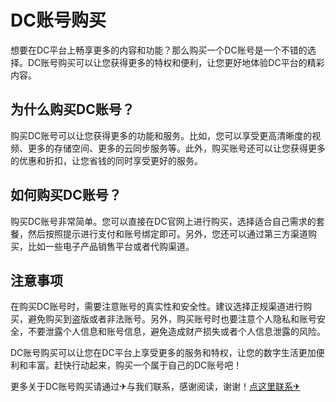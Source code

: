 # DC账号购买

想要在DC平台上畅享更多的内容和功能？那么购买一个DC账号是一个不错的选择。DC账号购买可以让您获得更多的特权和便利，让您更好地体验DC平台的精彩内容。

## 为什么购买DC账号？

购买DC账号可以让您获得更多的功能和服务。比如，您可以享受更高清晰度的视频、更多的存储空间、更多的云同步服务等。此外，购买账号还可以让您获得更多的优惠和折扣，让您省钱的同时享受更好的服务。

## 如何购买DC账号？

购买DC账号非常简单。您可以直接在DC官网上进行购买，选择适合自己需求的套餐，然后按照提示进行支付和账号绑定即可。另外，您还可以通过第三方渠道购买，比如一些电子产品销售平台或者代购渠道。

## 注意事项

在购买DC账号时，需要注意账号的真实性和安全性。建议选择正规渠道进行购买，避免购买到盗版或者非法账号。另外，购买账号时也要注意个人隐私和账号安全，不要泄露个人信息和账号信息，避免造成财产损失或者个人信息泄露的风险。

DC账号购买可以让您在DC平台上享受更多的服务和特权，让您的数字生活更加便利和丰富。赶快行动起来，购买一个属于自己的DC账号吧！

更多关于DC账号购买请通过✈与我们联系，感谢阅读，谢谢！[点这里联系✈](https://t.me/sjlmbot)